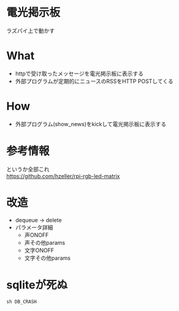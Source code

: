 # 電光掲示板
ラズパイ上で動かす

# What
- httpで受け取ったメッセージを電光掲示板に表示する
- 外部プログラムが定期的にニュースのRSSをHTTP POSTしてくる


# How
- 外部プログラム(show_news)をkickして電光掲示板に表示する


# 参考情報
というか全部これ  
https://github.com/hzeller/rpi-rgb-led-matrix



# 改造
- dequeue -> delete
- パラメータ詳細
  - 声ONOFF
  - 声その他params
  - 文字ONOFF
  - 文字その他params


# sqliteが死ぬ
```
sh DB_CRASH
```
